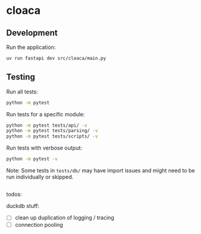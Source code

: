 # cloaca

## Development

Run the application:
```bash
uv run fastapi dev src/cloaca/main.py
```

## Testing

Run all tests:
```bash
python -m pytest
```

Run tests for a specific module:
```bash
python -m pytest tests/api/ -v
python -m pytest tests/parsing/ -v
python -m pytest tests/scripts/ -v
```

Run tests with verbose output:
```bash
python -m pytest -v
```

Note: Some tests in `tests/db/` may have import issues and might need to be run individually or skipped.

## 
todos:

duckdb stuff: 
- [ ] clean up duplication of logging / tracing
- [ ] connection pooling